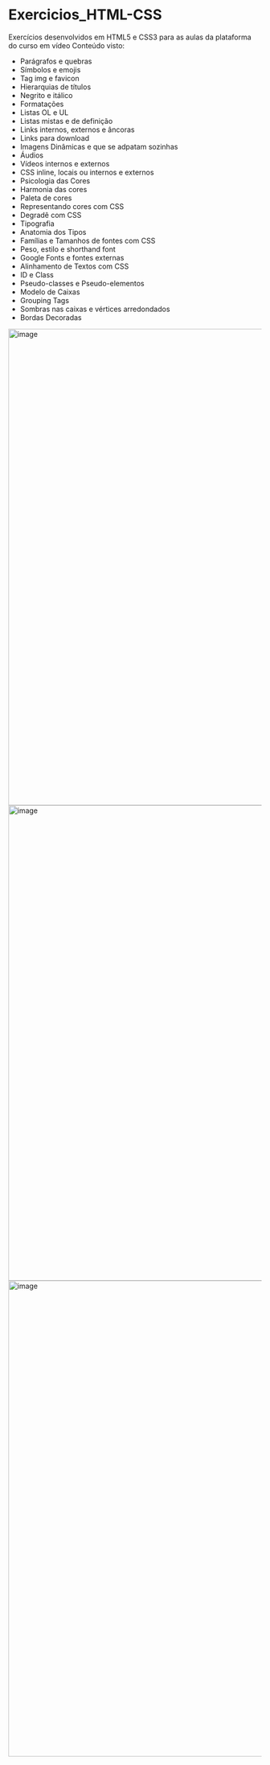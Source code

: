 # Exercicios_HTML-CSS
Exercícios desenvolvidos em HTML5 e CSS3 para as aulas da plataforma do curso em vídeo
Conteúdo visto:
- Parágrafos e quebras
- Símbolos e emojis
- Tag img e favicon
- Hierarquias de títulos
- Negrito e itálico
- Formatações
- Listas OL e UL
- Listas mistas e de definição
- Links internos, externos e âncoras
- Links para download
- Imagens Dinâmicas e que se adpatam sozinhas
- Áudios
- Vídeos internos e externos
- CSS inline, locais ou internos e externos
- Psicologia das Cores
- Harmonia das cores
- Paleta de cores
- Representando cores com CSS
- Degradê com CSS
- Tipografia
- Anatomia dos Tipos
- Famílias e Tamanhos de fontes com CSS
- Peso, estilo e shorthand font
- Google Fonts e fontes externas
- Alinhamento de Textos com CSS
- ID e Class 
- Pseudo-classes e Pseudo-elementos
- Modelo de Caixas 
- Grouping Tags
- Sombras nas caixas e vértices arredondados
- Bordas Decoradas


<img width="948" alt="image" src="https://user-images.githubusercontent.com/88254161/155010064-f5ccf68a-4747-418c-8fae-368ca7c3eecc.png">

<img width="946" alt="image" src="https://user-images.githubusercontent.com/88254161/155773288-a0c3b25a-56a9-418a-8bf8-1d6d519c4d96.png">
<img width="947" alt="image" src="https://user-images.githubusercontent.com/88254161/155773371-b76df424-e15a-46e6-9f25-e2783caae800.png">
